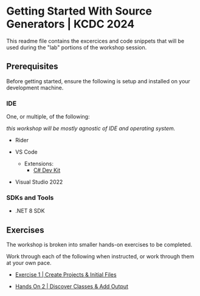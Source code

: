 # Getting Started With Source Generators | KCDC 2024

This readme file contains the excercices and code snippets that will be used during the "lab" portions of the workshop session.

## Prerequisites

Before getting started, ensure the following is setup and installed on your development machine.

### IDE

One, or multiple, of the following:

*this workshop will be mostly agnostic of IDE and operating system.*

- Rider

- VS Code
  - Extensions:
    - [C# Dev Kit](https://marketplace.visualstudio.com/items?itemName=ms-dotnettools.csdevkit)

- Visual Studio 2022

### SDKs and Tools

- .NET 8 SDK



## Exercises

The workshop is broken into smaller hands-on exercises to be completed. 

Work through each of the following when instructed, or work through them at your own pace.

- [Exercise 1 | Create Projects & Initial Files](Exercises/Exercise1.md)

- [Hands On 2 | Discover Classes & Add Output](Exercises/Exercise2.md)
